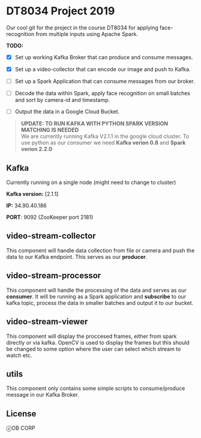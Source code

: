# DT8034 Project 2019
Our cool git for the project in the course DT8034 for applying face-recognition from multiple inputs using Apache Spark.  

**TODO:**

- [x] Set up working Kafka Broker that can produce and consume messages.
- [x] Set up a video-collector that can encode our image and push to Kafka.
- [ ] Set up a Spark Application that can consume messages from our broker.
- [ ] Decode the data within Spark, apply face recognition on small batches and sort by camera-id and timestamp. 
- [ ] Output the data in a Google Cloud Bucket. 


>**UPDATE: TO RUN KAFKA WITH PYTHON SPARK VERSION MATCHING IS NEEDED**  
We are currently running Kafka V2.1.1 in the google cloud cluster. To use python as our consumer we need **Kafka verion 0.8** and **Spark verion 2.2.0**


## Kafka
Currently running on a single node (might need to change to cluster)

**Kafka version:** [2.1.1] 

**IP:** 34.90.40.186 

**PORT**: 9092 (ZooKeeper port 2181) 
	


## video-stream-collector

This component will handle data collection from file or camera and push the data to our Kafka endpoint. This serves as our **producer**. 

## video-stream-processor

This component will handle the processing of the data and serves as our **consumer**. It will be running as a Spark application and **subscribe** to our kafka topic, process the data in smaller batches and output it to our bucket. 

## video-stream-viewer

This component will display the proccesed frames, either from spark directly or via kafka. OpenCV is used to display the frames but this should be changed to some option where the user can select which stream to watch etc.

## utils

This component only contains some simple scripts to consume/produce message in our Kafka Broker. 


## License

ⓒOB CORP
